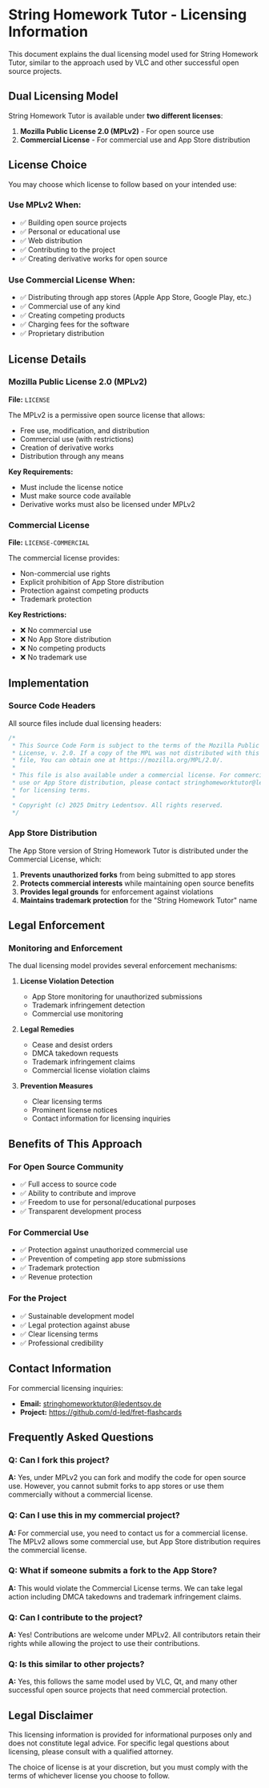# String Homework Tutor - Licensing Information

This document explains the dual licensing model used for String Homework Tutor, similar to the approach used by VLC and other successful open source projects.

## Dual Licensing Model

String Homework Tutor is available under **two different licenses**:

1. **Mozilla Public License 2.0 (MPLv2)** - For open source use
2. **Commercial License** - For commercial use and App Store distribution

## License Choice

You may choose which license to follow based on your intended use:

### Use MPLv2 When:
- ✅ Building open source projects
- ✅ Personal or educational use
- ✅ Web distribution
- ✅ Contributing to the project
- ✅ Creating derivative works for open source

### Use Commercial License When:
- ✅ Distributing through app stores (Apple App Store, Google Play, etc.)
- ✅ Commercial use of any kind
- ✅ Creating competing products
- ✅ Charging fees for the software
- ✅ Proprietary distribution

## License Details

### Mozilla Public License 2.0 (MPLv2)

**File:** `LICENSE`

The MPLv2 is a permissive open source license that allows:
- Free use, modification, and distribution
- Commercial use (with restrictions)
- Creation of derivative works
- Distribution through any means

**Key Requirements:**
- Must include the license notice
- Must make source code available
- Derivative works must also be licensed under MPLv2

### Commercial License

**File:** `LICENSE-COMMERCIAL`

The commercial license provides:
- Non-commercial use rights
- Explicit prohibition of App Store distribution
- Protection against competing products
- Trademark protection

**Key Restrictions:**
- ❌ No commercial use
- ❌ No App Store distribution
- ❌ No competing products
- ❌ No trademark use

## Implementation

### Source Code Headers

All source files include dual licensing headers:

```typescript
/*
 * This Source Code Form is subject to the terms of the Mozilla Public
 * License, v. 2.0. If a copy of the MPL was not distributed with this
 * file, You can obtain one at https://mozilla.org/MPL/2.0/.
 *
 * This file is also available under a commercial license. For commercial
 * use or App Store distribution, please contact stringhomeworktutor@ledentsov.de
 * for licensing terms.
 *
 * Copyright (c) 2025 Dmitry Ledentsov. All rights reserved.
 */
```

### App Store Distribution

The App Store version of String Homework Tutor is distributed under the Commercial License, which:

1. **Prevents unauthorized forks** from being submitted to app stores
2. **Protects commercial interests** while maintaining open source benefits
3. **Provides legal grounds** for enforcement against violations
4. **Maintains trademark protection** for the "String Homework Tutor" name

## Legal Enforcement

### Monitoring and Enforcement

The dual licensing model provides several enforcement mechanisms:

1. **License Violation Detection**
   - App Store monitoring for unauthorized submissions
   - Trademark infringement detection
   - Commercial use monitoring

2. **Legal Remedies**
   - Cease and desist orders
   - DMCA takedown requests
   - Trademark infringement claims
   - Commercial license violation claims

3. **Prevention Measures**
   - Clear licensing terms
   - Prominent license notices
   - Contact information for licensing inquiries

## Benefits of This Approach

### For Open Source Community
- ✅ Full access to source code
- ✅ Ability to contribute and improve
- ✅ Freedom to use for personal/educational purposes
- ✅ Transparent development process

### For Commercial Use
- ✅ Protection against unauthorized commercial use
- ✅ Prevention of competing app store submissions
- ✅ Trademark protection
- ✅ Revenue protection

### For the Project
- ✅ Sustainable development model
- ✅ Legal protection against abuse
- ✅ Clear licensing terms
- ✅ Professional credibility

## Contact Information

For commercial licensing inquiries:
- **Email:** stringhomeworktutor@ledentsov.de
- **Project:** https://github.com/d-led/fret-flashcards

## Frequently Asked Questions

### Q: Can I fork this project?
**A:** Yes, under MPLv2 you can fork and modify the code for open source use. However, you cannot submit forks to app stores or use them commercially without a commercial license.

### Q: Can I use this in my commercial project?
**A:** For commercial use, you need to contact us for a commercial license. The MPLv2 allows some commercial use, but App Store distribution requires the commercial license.

### Q: What if someone submits a fork to the App Store?
**A:** This would violate the Commercial License terms. We can take legal action including DMCA takedowns and trademark infringement claims.

### Q: Can I contribute to the project?
**A:** Yes! Contributions are welcome under MPLv2. All contributors retain their rights while allowing the project to use their contributions.

### Q: Is this similar to other projects?
**A:** Yes, this follows the same model used by VLC, Qt, and many other successful open source projects that need commercial protection.

## Legal Disclaimer

This licensing information is provided for informational purposes only and does not constitute legal advice. For specific legal questions about licensing, please consult with a qualified attorney.

The choice of license is at your discretion, but you must comply with the terms of whichever license you choose to follow.
